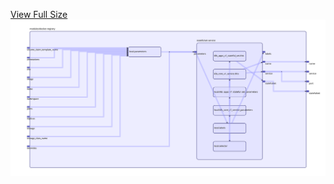[View Full Size](https://raw.githubusercontent.com/mingfang/terraform-k8s-modules/master/modules/docker-registry/diagram.svg?sanitize=true)<img src="diagram.svg"/>
